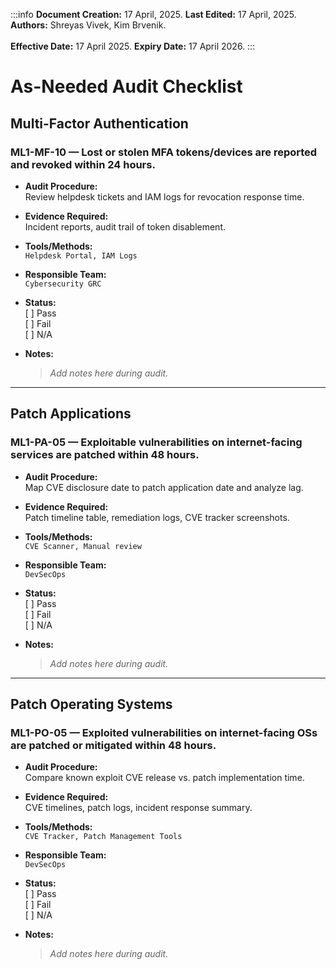 :::info
**Document Creation:** 17 April, 2025. **Last Edited:** 17 April, 2025. **Authors:** Shreyas Vivek, Kim Brvenik.
<br></br>**Effective Date:** 17 April 2025. **Expiry Date:** 17 April 2026.
:::

# As-Needed Audit Checklist

## Multi-Factor Authentication

### ML1-MF-10 — Lost or stolen MFA tokens/devices are reported and revoked within 24 hours.

- **Audit Procedure:**  
  Review helpdesk tickets and IAM logs for revocation response time.

- **Evidence Required:**  
  Incident reports, audit trail of token disablement.

- **Tools/Methods:**  
  `Helpdesk Portal, IAM Logs`

- **Responsible Team:**  
  `Cybersecurity GRC`

- **Status:**  
  [ ] Pass  
  [ ] Fail  
  [ ] N/A

- **Notes:**  
  > _Add notes here during audit._

---

## Patch Applications

### ML1-PA-05 — Exploitable vulnerabilities on internet-facing services are patched within 48 hours.

- **Audit Procedure:**  
  Map CVE disclosure date to patch application date and analyze lag.

- **Evidence Required:**  
  Patch timeline table, remediation logs, CVE tracker screenshots.

- **Tools/Methods:**  
  `CVE Scanner, Manual review`

- **Responsible Team:**  
  `DevSecOps`

- **Status:**  
  [ ] Pass  
  [ ] Fail  
  [ ] N/A

- **Notes:**  
  > _Add notes here during audit._

---

## Patch Operating Systems

### ML1-PO-05 — Exploited vulnerabilities on internet-facing OSs are patched or mitigated within 48 hours.

- **Audit Procedure:**  
  Compare known exploit CVE release vs. patch implementation time.

- **Evidence Required:**  
  CVE timelines, patch logs, incident response summary.

- **Tools/Methods:**  
  `CVE Tracker, Patch Management Tools`

- **Responsible Team:**  
  `DevSecOps`

- **Status:**  
  [ ] Pass  
  [ ] Fail  
  [ ] N/A

- **Notes:**  
  > _Add notes here during audit._


